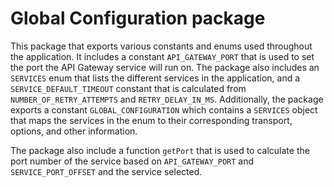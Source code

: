 # Global Configuration package

This package that exports various constants and enums used throughout the application. It includes a
constant `API_GATEWAY_PORT` that is used to set the port the API Gateway service will run on. The package also includes
an `SERVICES` enum that lists the different services in the application, and a `SERVICE_DEFAULT_TIMEOUT` constant that
is calculated from `NUMBER_OF_RETRY_ATTEMPTS` and `RETRY_DELAY_IN_MS`. Additionally, the package exports a
constant `GLOBAL_CONFIGURATION` which contains a `SERVICES` object that maps the services in the enum to their
corresponding transport, options, and other information.

The package also include a function `getPort` that is used to calculate the port number of the service based
on `API_GATEWAY_PORT` and `SERVICE_PORT_OFFSET` and the service selected.